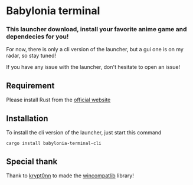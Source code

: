 # Babylonia terminal

### This launcher download, install your favorite anime game and dependecies for you!
For now, there is only a cli version of the launcher, but a gui one is on my radar, so stay tuned!

If you have any issue with the launcher, don't hesitate to open an issue!

## Requirement

Please install Rust from the [official website](https://www.rust-lang.org/fr/tools/install)

## Installation

To install the cli version of the launcher, just start this command

```
cargo install babylonia-terminal-cli
```

## Special thank

Thank to [krypt0nn](https://github.com/krypt0nn) to made the [wincompatlib](https://github.com/krypt0nn/wincompatlib) library!